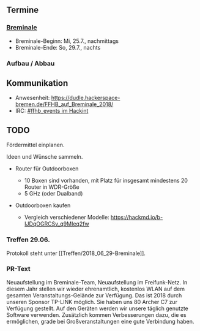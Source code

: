## Termine

### [Breminale](http://www.breminale-festival.de/)
* Breminale-Beginn: Mi, 25.7., nachmittags
* Breminale-Ende: So, 29.7., nachts

### Aufbau / Abbau

## Kommunikation
* Anwesenheit: https://dudle.hackerspace-bremen.de/FFHB_auf_Breminale_2018/
* IRC: [#ffhb_events im Hackint](irc://irc.hackint.org/ffhb_events)


## TODO
Fördermittel einplanen.

Ideen und Wünsche sammeln.

- Router für Outdoorboxen
  - 10 Boxen sind vorhanden, mit Platz für insgesamt mindestens 20 Router in WDR-Größe
  - 5 GHz (oder Dualband)

- Outdoorboxen kaufen
  - Vergleich verschiedener Modelle: https://hackmd.io/b-IJDqOGRCSv_q9MIeq2fw

### Treffen 29.06.
Protokoll steht unter [[Treffen/2018_06_29-Breminale]].


### PR-Text

Neuaufstellung im Breminale-Team, Neuaufstellung im Freifunk-Netz. In diesem Jahr stellen wir wieder ehrenamtlich, kostenlos WLAN auf dem gesamten Veranstaltungs-Gelände zur Verfügung. Das ist 2018 durch unseren Sponsor TP-LINK möglich. Sie haben uns 80 Archer C7 zur Verfügung gestellt. Auf den Geräten werden wir unsere täglich genutzte Software verwenden. Zusätzlich kommen Verbesserungen dazu, die es ermöglichen, grade bei Großveranstaltungen eine gute Verbindung haben. 

